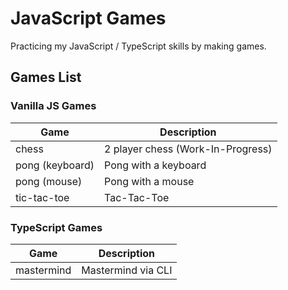 # JavaScript Games

Practicing my JavaScript / TypeScript skills by making games.

## Games List

### Vanilla JS Games

| __Game__             | __Description__
| --------             | ---------------
| chess                | 2 player chess (Work-In-Progress)
| pong (keyboard)      | Pong with a keyboard
| pong (mouse)         | Pong with a mouse
| tic-tac-toe          | Tac-Tac-Toe

### TypeScript Games

| __Game__              | __Description__
| --------              | ---------------
| mastermind            | Mastermind via CLI
